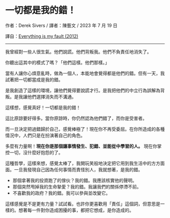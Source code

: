 # 一切都是我的錯！
作者：Derek Sivers / 譯者：陳藝文 / 2023 年 7 月 19 日

譯自：[Everything is my fault (2012)](https://sive.rs/my-fault)

---

我曾經對一些人很生氣。他們說謊。他們背叛我。他們不負責任地消失了。

你聽出這其中的模式了嗎？「他們這樣。他們那樣。」

當有人讓你心煩意亂時，做為一個人，本能地會覺得都是他們的錯。但有一天，我試著把一切都當成是我的錯。

是我創造了這樣的環境，讓他們覺得要說謊才行。是我把他們的中立行為誤解為背叛。是我讓他們選擇消失而不溝通。

這樣想，感覺真好！一切都是我的錯！

這比原諒要好得多。當你原諒時，你仍然認為他們錯了，而你是受害者。

而一旦決定把過錯歸於自己，感覺棒極了！現在你不再受委屈。在你所造成的各種情況中，人們只是在扮演著自己的角色。

多麼有力量啊！**現在你是那個讓事情發生、犯錯、並能從中學習的人。** 現在你掌控一切，沒什麼好抱怨的了。

這種哲學，這樣來想，感覺太棒了，我開玩笑般地決定把它用到我生活中的方方面面。一旦我發現自己因為任何事情而責怪別人，我就想著，是我的錯。
- 那個拿著我的投資跑了的傢伙？我的錯。我應該核實他的聲明。
- 那個突然甩掉我的生命摯愛？我的錯。我讓我們的關係停滯不前。
- 不喜歡我的政府？我的錯。我可以參與並改變它。

這樣感覺是不是更有力量？試試看。也許你更喜歡用「責任」這個詞，但意思是一樣的。想著每一件對你造成困擾的事，都把它想成，是你造成的。

